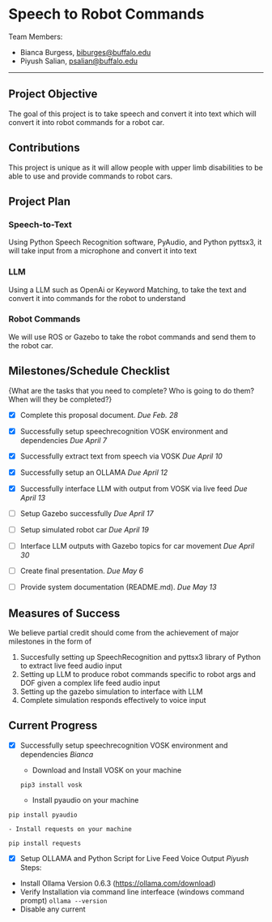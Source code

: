 
# Speech to Robot Commands

Team Members:
- Bianca Burgess, biburges@buffalo.edu
- Piyush Salian, psalian@buffalo.edu

--- 

## Project Objective
The goal of this project is to take speech and convert it into text which will convert it into robot commands for a robot car.


## Contributions
This project is unique as it will allow people with upper limb disabilities to be able to use and provide commands to robot cars.


## Project Plan

### Speech-to-Text

Using Python Speech Recognition software, PyAudio, and Python pyttsx3, it will take input from a microphone and convert it into text

### LLM

Using a LLM such as OpenAi or Keyword Matching, to take the text and convert it into commands for the robot to understand

### Robot Commands

We will use ROS or Gazebo to take the robot commands and send them to the robot car.

## Milestones/Schedule Checklist
{What are the tasks that you need to complete?  Who is going to do them?  When will they be completed?}
- [x] Complete this proposal document.  *Due Feb. 28*
- [x] Successfully setup speechrecognition VOSK environment and dependencies *Due April 7*
- [x] Successfully extract text from speech via VOSK *Due April 10*
- [x] Successfully setup an OLLAMA *Due April 12*
- [x] Successfully interface LLM with output from VOSK via live feed *Due April 13*
- [ ] Setup Gazebo successfully *Due April 17*
- [ ] Setup simulated robot car *Due April 19*
- [ ] Interface LLM outputs with Gazebo topics for car movement *Due April 30*
- [ ] Create final presentation.  *Due May 6*
- [ ] Provide system documentation (README.md).  *Due May 13*


## Measures of Success
We believe partial credit should come from the achievement of major milestones in the form of 
1) Succesfully setting up SpeechRecognition and pyttsx3 library of Python to extract live feed audio input
2) Setting up LLM to produce robot commands specific to robot args and DOF given a complex life feed audio input
3) Setting up the gazebo simulation to interface with LLM 
4) Complete simulation responds effectively to voice input

## Current Progress
- [x] Successfully setup speechrecognition VOSK environment and dependencies *Bianca*
    - Download and Install VOSK on your machine
  ```    
  pip3 install vosk
  ```
  
    - Install pyaudio on your machine
```      
pip install pyaudio
```
    - Install requests on your machine
```      
pip install requests
```    
- [x] Setup OLLAMA and Python Script for Live Feed Voice Output *Piyush*
Steps:
- Install Ollama Version 0.6.3 (https://ollama.com/download)
- Verify Installation via command line interfeace (windows command prompt)
``` ollama --version ```
- Disable any current 
